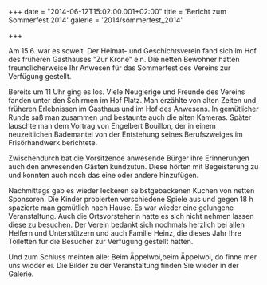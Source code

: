 +++
date = "2014-06-12T15:02:00.001+02:00"
title = 'Bericht zum Sommerfest 2014'
galerie = '2014/sommerfest_2014'

+++

Am 15.6. war es soweit. Der Heimat- und Geschichtsverein fand sich im Hof des früheren Gasthauses "Zur Krone" ein. Die netten Bewohner hatten freundlicherweise Ihr Anwesen für das Sommerfest des Vereins zur Verfügung gestellt.

Bereits um 11 Uhr ging es los. Viele Neugierige und Freunde des Vereins fanden unter den Schirmen im Hof Platz. Man erzählte von alten Zeiten und früheren Erlebnissen im Gasthaus und im Hof des Anwesens. In gemütlicher Runde saß man zusammen und bestaunte auch die alten Kameras. Später lauschte man dem Vortrag von Engelbert Bouillon, der in einem neuzeitlichen Bademantel von der Entstehung seines Berufszweiges im Frisörhandwerk berichtete.

Zwischendurch bat die Vorsitzende anwesende Bürger ihre Erinnerungen auch den anwesenden Gästen kundzutun. Diese hörten mit Begeisterung zu und konnten auch noch das eine oder andere hinzufügen.

Nachmittags gab es wieder leckeren selbstgebackenen Kuchen von netten Sponsoren. Die Kinder probierten verschiedene Spiele aus und gegen 18 h spazierte man gemütlich nach Hause. Es war wieder eine gelungene Veranstaltung. Auch die Ortsvorsteherin hatte es sich nicht nehmen lassen diese zu besuchen. Der Verein bedankt sich nochmals herzlich bei allen Helfern und Unterstützern und auch Familie Heinz, die dieses Jahr Ihre Toiletten für die Besucher zur Verfügung gestellt hatten.

Und zum Schluss meinten alle: Beim Äppelwoi,beim Äppelwoi, do finne mer uns widder ei. Die Bilder zu der Veranstaltung finden Sie wieder in der Galerie.

      
